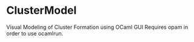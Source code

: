 # ClusterModel
Visual Modeling of Cluster Formation using OCaml GUI
Requires opam in order to use ocamlrun. 
